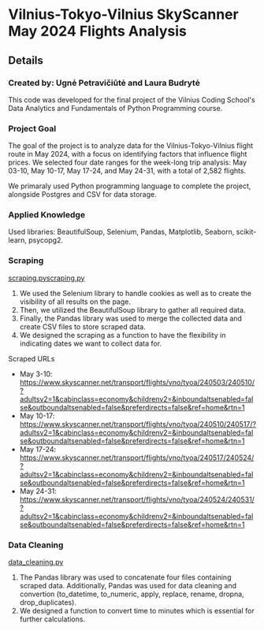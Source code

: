 # Vilnius-Tokyo-Vilnius SkyScanner May 2024 Flights Analysis

## Details
### Created by: Ugnė Petravičiūtė and Laura Budrytė

This code was developed for the final project of the Vilnius Coding School's Data Analytics and Fundamentals of Python Programming course.

### Project Goal

The goal of the project is to analyze data for the Vilnius-Tokyo-Vilnius flight route in May 2024, with a focus on identifying factors that influence flight prices. We selected four date ranges for the week-long trip analysis: May 03-10, May 10-17, May 17-24, and May 24-31, with a total of 2,582 flights.

We primaraly used Python programming language to complete the project, alongside Postgres and CSV for data storage. 

### Applied Knowledge

Used libraries: BeautifulSoup, Selenium, Pandas, Matplotlib, Seaborn, scikit-learn, psycopg2.

### Scraping

[scraping.pyscraping.py](https://github.com/specialagentcoop/VilniusCodingSchool_FinalProject/blob/23aac3d9f26254b4096146b71a2de4e652f6cf36/scraping.py)

1) We used the Selenium library to handle cookies as well as to create the visibility of all results on the page.
2) Then, we utilized the BeautifulSoup library to gather all required data.
3) Finally, the Pandas library was used to merge the collected data and create CSV files to store scraped data.
4) We designed the scraping as a function to have the flexibility in indicating dates we want to collect data for.

Scraped URLs

- May 3-10:
https://www.skyscanner.net/transport/flights/vno/tyoa/240503/240510/?adultsv2=1&cabinclass=economy&childrenv2=&inboundaltsenabled=false&outboundaltsenabled=false&preferdirects=false&ref=home&rtn=1
- May 10-17:
https://www.skyscanner.net/transport/flights/vno/tyoa/240510/240517/?adultsv2=1&cabinclass=economy&childrenv2=&inboundaltsenabled=false&outboundaltsenabled=false&preferdirects=false&ref=home&rtn=1
- May 17-24:
https://www.skyscanner.net/transport/flights/vno/tyoa/240517/240524/?adultsv2=1&cabinclass=economy&childrenv2=&inboundaltsenabled=false&outboundaltsenabled=false&preferdirects=false&ref=home&rtn=1
- May 24-31:
https://www.skyscanner.net/transport/flights/vno/tyoa/240524/240531/?adultsv2=1&cabinclass=economy&childrenv2=&inboundaltsenabled=false&outboundaltsenabled=false&preferdirects=false&ref=home&rtn=1

### Data Cleaning

[data_cleaning.py](https://github.com/specialagentcoop/VilniusCodingSchool_FinalProject/blob/69b4a19ab97208fc83d0326cbf580e7f7fccb72b/data_cleaning.py)

1) The Pandas library was used to concatenate four files containing scraped data. Additionally, Pandas was used for data cleaning and convertion (to_datetime, to_numeric, apply, replace, rename, dropna, drop_duplicates).
2) We designed a function to convert time to minutes which is essential for further calculations.
